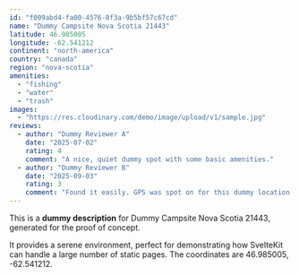```yaml
---
id: "f009abd4-fa00-4576-8f3a-9b5bf57c67cd"
name: "Dummy Campsite Nova Scotia 21443"
latitude: 46.985005
longitude: -62.541212
continent: "north-america"
country: "canada"
region: "nova-scotia"
amenities:
  - "fishing"
  - "water"
  - "trash"
images:
  - "https://res.cloudinary.com/demo/image/upload/v1/sample.jpg"
reviews:
  - author: "Dummy Reviewer A"
    date: "2025-07-02"
    rating: 4
    comment: "A nice, quiet dummy spot with some basic amenities."
  - author: "Dummy Reviewer B"
    date: "2025-09-03"
    rating: 3
    comment: "Found it easily. GPS was spot on for this dummy location."
---
```


This is a **dummy description** for Dummy Campsite Nova Scotia 21443, generated for the proof of concept.

It provides a serene environment, perfect for demonstrating how SvelteKit can handle a large number of static pages. The coordinates are 46.985005, -62.541212.
